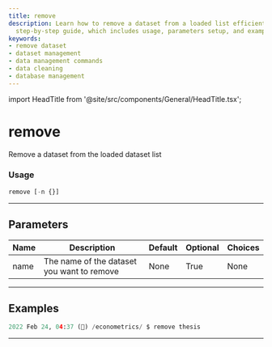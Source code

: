 ```yaml
---
title: remove
description: Learn how to remove a dataset from a loaded list efficiently using our
  step-by-step guide, which includes usage, parameters setup, and examples.
keywords:
- remove dataset
- dataset management
- data management commands
- data cleaning
- database management
---
```


import HeadTitle from '@site/src/components/General/HeadTitle.tsx';

<HeadTitle title="remove - Econometrics - Reference | OpenBB Terminal Docs" />

# remove

Remove a dataset from the loaded dataset list

### Usage

```python
remove [-n {}]
```

---

## Parameters

| Name | Description | Default | Optional | Choices |
| ---- | ----------- | ------- | -------- | ------- |
| name | The name of the dataset you want to remove | None | True | None |


---

## Examples

```python
2022 Feb 24, 04:37 (🦋) /econometrics/ $ remove thesis
```
---
